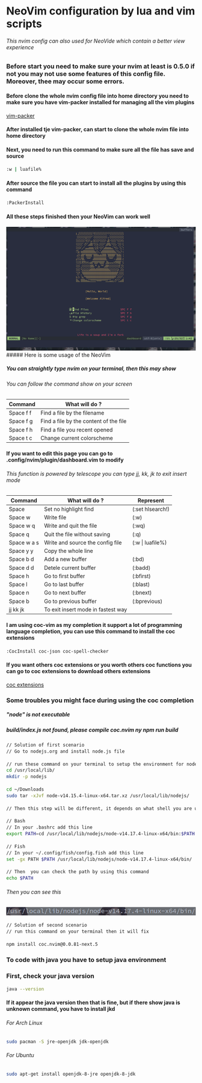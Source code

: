 # NeoVim configuration by lua and vim scripts
###### This nvim config can also used for NeoVide which contain a better view experience

### Before start you need to make sure your nvim at least is 0.5.0 if not you may not use some features of this config file. Moreover, thee may occur some errors.

#### Before clone the whole nvim config file into home directory you need to make sure you have vim-packer installed for managing all the vim plugins
[vim-packer](https://github.com/hashivim/vim-packer)

#### After installed tje vim-packer, can start to clone the whole nvim file into home directory

#### Next, you need to run this command to make sure all the file has save and source
``` sh
:w | luafile%
```

#### After source the file you can start to install all the plugins by using this command
```sh
:PackerInstall
```

#### All these steps finished then your NeoVim can work well
<img src='https://github.com/Alfredchong260/Dotfiles/blob/main/image/nvim.png'>
##### Here is some usage of the NeoVim

##### You can straightly type nvim on your terminal, then this may show
###### You can follow the command show on your screen
   Command    | What will do ?
------------- | ------------- 
  Space f f   | Find a file by the filename
  Space f g   | Find a file by the content of the file
  Space f h   | Find a file you recent opened
  Space t c   | Change current colorscheme

#### If you want to edit this page you can go to .config/nvim/plugin/dashboard.vim to modify
###### This function is powered by telescope you can type jj, kk, jk to exit insert mode
   Command    | What will do ?                    | Represent
------------- | -------------                     | -------------
  Space       | Set no highlight find             |(:set hlsearch!)
  Space w     | Write file                        |(:w)
  Space w q   | Write and quit the file           |(:wq)
  Space q     | Quit the file without saving      |(:q)
  Space w a s | Write and source the config file  |(:w \| luafile%)
  Space y y   | Copy the whole line               |
  Space b d   | Add a new buffer                  |(:bd)
  Space d d   | Detele current buffer             |(:badd)
  Space h     | Go to first buffer                |(:bfirst)
  Space l     | Go to last buffer                 |(:blast)
  Space n     | Go to next buffer                 |(:bnext)
  Space b     | Go to previous buffer             |(:bprevious)
  jj kk jk    | To exit insert mode in fastest way|

#### I am using coc-vim as my completion it support a lot of programming language completion, you can use this command to install the coc extensions
```sh
:CocInstall coc-json coc-spell-checker
```
#### If you want others coc extensions or you worth others coc functions you can go to coc extensions to download others extensions

[coc extensions](https://github.com/neoclide/coc.nvim/wiki/Using-coc-extensions)

### Some troubles you might face during using the coc completion
##### "node" is not executable
##### build/index.js not found, please compile coc.nvim ny npm run build
```sh
// Solution of first scenario 
// Go to nodejs.org and install node.js file

// run these command on your terminal to setup the environment for nodejs
cd /usr/local/lib/
mkdir -p nodejs

cd ~/Downloads
sudo tar -xJvf node-v14.15.4-linux-x64.tar.xz /usr/local/lib/nodejs/

// Then this step will be different, it depends on what shell you are using

// Bash
// In your .bashrc add this line
export PATH=cd /usr/local/lib/nodejs/node-v14.17.4-linux-x64/bin:$PATH

// Fish
// In your ~/.config/fish/config.fish add this line
set -gx PATH $PATH /usr/local/lib/nodejs/node-v14.17.4-linux-x64/bin/

// Then  you can check the path by using this command
echo $PATH
```
###### Then you can see this 
<img src='https://github.com/Alfredchong260/Dotfiles/blob/main/image/example.png'>

```sh
// Solution of second scenario 
// run this command on your terminal then it will fix

npm install coc.nvim@0.0.81-next.5 
```

### To code with java you have to setup java environment
### First, check your java version
```sh
java --version
```

#### If it appear the java version then that is fine, but if there show java is unknown command, you have to install jkd

###### For Arch Linux 
```sh
sudo pacman -S jre-openjdk jdk-openjdk
```

###### For Ubuntu
```sh
sudo apt-get install openjdk-8-jre openjdk-8-jdk
```
